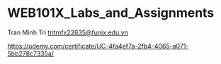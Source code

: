 # WEB101X_Labs_and_Assignments
Tran Minh Tri
tritmfx22635@funix.edu.vn

https://udemy.com/certificate/UC-4fa4ef7a-2fb4-4065-a071-5bb278c7335a/




